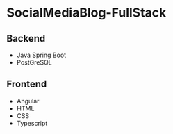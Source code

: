 # SocialMediaBlog-FullStack

## Backend
- Java Spring Boot
- PostGreSQL

## Frontend
- Angular
- HTML
- CSS
- Typescript
